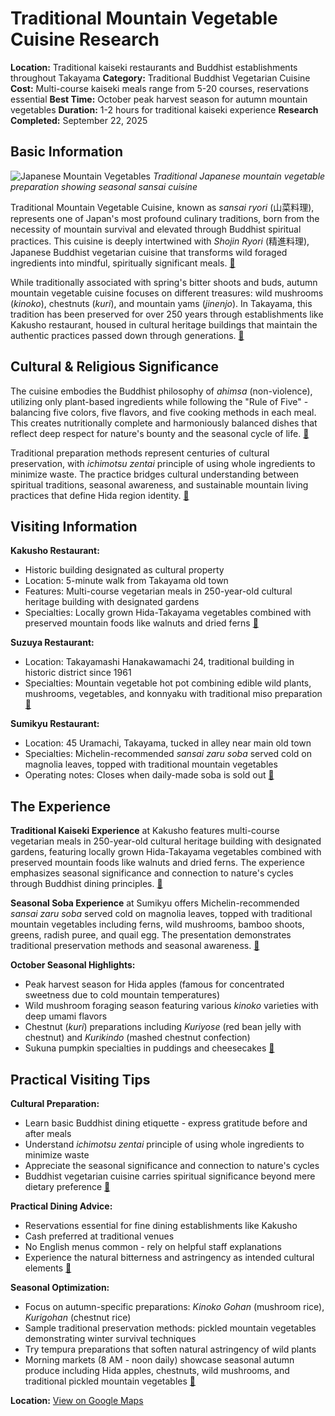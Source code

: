 # Traditional Mountain Vegetable Cuisine Research

**Location:** Traditional kaiseki restaurants and Buddhist establishments throughout Takayama
**Category:** Traditional Buddhist Vegetarian Cuisine
**Cost:** Multi-course kaiseki meals range from 5-20 courses, reservations essential
**Best Time:** October peak harvest season for autumn mountain vegetables
**Duration:** 1-2 hours for traditional kaiseki experience
**Research Completed:** September 22, 2025

## Basic Information

![Japanese Mountain Vegetables](https://upload.wikimedia.org/wikipedia/commons/e/ed/Japanese_taranome_2015.jpg)
*Traditional Japanese mountain vegetable preparation showing seasonal sansai cuisine*

Traditional Mountain Vegetable Cuisine, known as *sansai ryori* (山菜料理), represents one of Japan's most profound culinary traditions, born from the necessity of mountain survival and elevated through Buddhist spiritual practices. This cuisine is deeply intertwined with *Shojin Ryori* (精進料理), Japanese Buddhist vegetarian cuisine that transforms wild foraged ingredients into mindful, spiritually significant meals. [🔗](https://www.machiya-inn-japan.com/blog/shojin-ryori-buddhist-vegetarian-cuisine-takayama-restaurant/)

While traditionally associated with spring's bitter shoots and buds, autumn mountain vegetable cuisine focuses on different treasures: wild mushrooms (*kinoko*), chestnuts (*kuri*), and mountain yams (*jinenjo*). In Takayama, this tradition has been preserved for over 250 years through establishments like Kakusho restaurant, housed in cultural heritage buildings that maintain the authentic practices passed down through generations. [🔗](https://ise-sueyoshi.com/infomation-en/sansai-the-sacred-spring-ritual-of-wild-mountain-vegetables-at-a-hidden-tokyo-kaiseki-restaurant/)

## Cultural & Religious Significance

The cuisine embodies the Buddhist philosophy of *ahimsa* (non-violence), utilizing only plant-based ingredients while following the "Rule of Five" - balancing five colors, five flavors, and five cooking methods in each meal. This creates nutritionally complete and harmoniously balanced dishes that reflect deep respect for nature's bounty and the seasonal cycle of life. [🔗](https://kokorocares.com/blogs/blog/sansai-in-japan)

Traditional preparation methods represent centuries of cultural preservation, with *ichimotsu zentai* principle of using whole ingredients to minimize waste. The practice bridges cultural understanding between spiritual traditions, seasonal awareness, and sustainable mountain living practices that define Hida region identity. [🔗](https://tasteofculture.com/2021/02/12/aku-nuki-and-kogomi/)

## Visiting Information

**Kakusho Restaurant:**
- Historic building designated as cultural property
- Location: 5-minute walk from Takayama old town
- Features: Multi-course vegetarian meals in 250-year-old cultural heritage building with designated gardens
- Specialties: Locally grown Hida-Takayama vegetables combined with preserved mountain foods like walnuts and dried ferns [🔗](https://www.byfood.com/restaurant/kakusho-1286)

**Suzuya Restaurant:**
- Location: Takayamashi Hanakawamachi 24, traditional building in historic district since 1961
- Specialties: Mountain vegetable hot pot combining edible wild plants, mushrooms, vegetables, and konnyaku with traditional miso preparation [🔗](https://thatbackpacker.com/foods-to-try-in-takayama-japan/)

**Sumikyu Restaurant:**
- Location: 45 Uramachi, Takayama, tucked in alley near main old town
- Specialties: Michelin-recommended *sansai zaru soba* served cold on magnolia leaves, topped with traditional mountain vegetables
- Operating notes: Closes when daily-made soba is sold out [🔗](https://www.hida.jp/english/localspeciality/food/4000215.html)

## The Experience

**Traditional Kaiseki Experience** at Kakusho features multi-course vegetarian meals in 250-year-old cultural heritage building with designated gardens, featuring locally grown Hida-Takayama vegetables combined with preserved mountain foods like walnuts and dried ferns. The experience emphasizes seasonal significance and connection to nature's cycles through Buddhist dining principles. [🔗](https://www.byfood.com/restaurant/kakusho-1286)

**Seasonal Soba Experience** at Sumikyu offers Michelin-recommended *sansai zaru soba* served cold on magnolia leaves, topped with traditional mountain vegetables including ferns, wild mushrooms, bamboo shoots, greens, radish puree, and quail egg. The presentation demonstrates traditional preservation methods and seasonal awareness. [🔗](https://thatbackpacker.com/foods-to-try-in-takayama-japan/)

**October Seasonal Highlights:**
- Peak harvest season for Hida apples (famous for concentrated sweetness due to cold mountain temperatures)
- Wild mushroom foraging season featuring various *kinoko* varieties with deep umami flavors
- Chestnut (*kuri*) preparations including *Kuriyose* (red bean jelly with chestnut) and *Kurikindo* (mashed chestnut confection)
- Sukuna pumpkin specialties in puddings and cheesecakes [🔗](https://centrip-japan.com/article/1496.html)

## Practical Visiting Tips

**Cultural Preparation:**
- Learn basic Buddhist dining etiquette - express gratitude before and after meals
- Understand *ichimotsu zentai* principle of using whole ingredients to minimize waste
- Appreciate the seasonal significance and connection to nature's cycles
- Buddhist vegetarian cuisine carries spiritual significance beyond mere dietary preference [🔗](https://kokorocares.com/blogs/blog/sansai-in-japan)

**Practical Dining Advice:**
- Reservations essential for fine dining establishments like Kakusho
- Cash preferred at traditional venues
- No English menus common - rely on helpful staff explanations
- Experience the natural bitterness and astringency as intended cultural elements [🔗](https://www.nagase-foods.com/global/treha/news_blog/food_blogs_stories/20220317/)

**Seasonal Optimization:**
- Focus on autumn-specific preparations: *Kinoko Gohan* (mushroom rice), *Kurigohan* (chestnut rice)
- Sample traditional preservation methods: pickled mountain vegetables demonstrating winter survival techniques
- Try tempura preparations that soften natural astringency of wild plants
- Morning markets (8 AM - noon daily) showcase seasonal autumn produce including Hida apples, chestnuts, wild mushrooms, and traditional pickled mountain vegetables [🔗](https://www.japan-guide.com/e/e2349.html)

**Location:** [View on Google Maps](https://www.google.com/maps/place/Takayama+Old+Town,+Takayama,+Gifu,+Japan/@36.1448889,137.2583333,17z)
